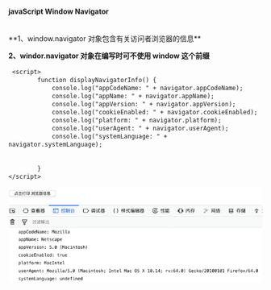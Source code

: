 

#### javaScript Window Navigator


<br>
**1、window.navigator 对象包含有关访问者浏览器的信息**

**2、windor.navigator 对象在编写时可不使用 window 这个前缀**

```
 <script>
        function displayNavigatorInfo() {
            console.log("appCodeName: " + navigator.appCodeName);
            console.log("appName: " + navigator.appName);
            console.log("appVersion: " + navigator.appVersion);
            console.log("cookieEnabled: " + navigator.cookieEnabled);
            console.log("platform: " + navigator.platform);
            console.log("userAgent: " + navigator.userAgent);
            console.log("systemLanguage: " + navigator.systemLanguage);


        }
</script>
```

![](/assets/Snip20190124_1.png)